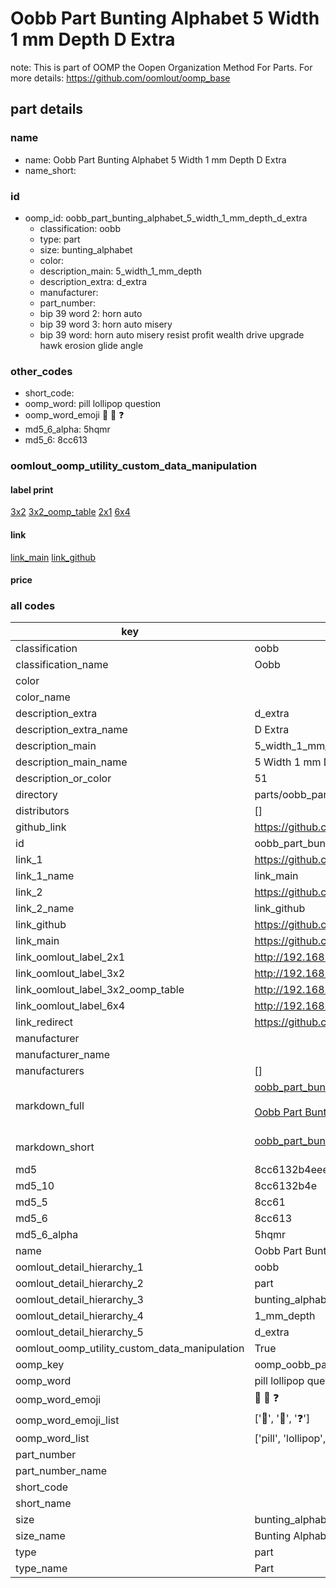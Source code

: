# Oobb Part Bunting Alphabet 5 Width 1 mm Depth D Extra  

note: This is part of OOMP the Oopen Organization Method For Parts. For more details: https://github.com/oomlout/oomp_base

##  part details
  







### name
* name: Oobb Part Bunting Alphabet 5 Width 1 mm Depth D Extra
* name_short: 
### id
* oomp_id: oobb_part_bunting_alphabet_5_width_1_mm_depth_d_extra
  * classification: oobb
  * type: part
  * size: bunting_alphabet
  * color: 
  * description_main: 5_width_1_mm_depth
  * description_extra: d_extra
  * manufacturer: 
  * part_number: 
  * bip 39 word 2: horn auto
  * bip 39 word 3: horn auto misery
  * bip 39 word: horn auto misery resist profit wealth drive upgrade hawk erosion glide angle

### other_codes
* short_code: 
* oomp_word: pill lollipop question
* oomp_word_emoji :pill: :lollipop: :question:
* md5_6_alpha: 5hqmr
* md5_6: 8cc613






### oomlout_oomp_utility_custom_data_manipulation
#### label print
[3x2](http://192.168.1.245:1112/?label=oomp%205hqmr)
[3x2_oomp_table](http://192.168.1.108:1112/?label=oomp%205hqmr)
[2x1](http://192.168.1.242:1112/?label=oomp%205hqmr)
[6x4](http://192.168.1.55:1112/?label=oomp%205hqmr)    

#### link

[link_main](https://github.com/oomlout/oomlout_oomp_version_1_messy/tree/main/parts/oobb_part_bunting_alphabet_5_width_1_mm_depth_d_extra) [link_github](https://github.com/oomlout/oomlout_oomp_version_1_messy/tree/main/parts/oobb_part_bunting_alphabet_5_width_1_mm_depth_d_extra)                             

#### price







### all codes 
| key | value |  
| --- | --- |  
| classification | oobb |  
| classification_name | Oobb |  
| color |  |  
| color_name |  |  
| description_extra | d_extra |  
| description_extra_name | D Extra |  
| description_main | 5_width_1_mm_depth |  
| description_main_name | 5 Width 1 mm Depth |  
| description_or_color | 51 |  
| directory | parts/oobb_part_bunting_alphabet_5_width_1_mm_depth_d_extra |  
| distributors | [] |  
| github_link | https://github.com/oomlout/oomlout_oomp_part_src/tree/main/parts/oobb_part_bunting_alphabet_5_width_1_mm_depth_d_extra |  
| id | oobb_part_bunting_alphabet_5_width_1_mm_depth_d_extra |  
| link_1 | https://github.com/oomlout/oomlout_oomp_version_1_messy/tree/main/parts/oobb_part_bunting_alphabet_5_width_1_mm_depth_d_extra |  
| link_1_name | link_main |  
| link_2 | https://github.com/oomlout/oomlout_oomp_version_1_messy/tree/main/parts/oobb_part_bunting_alphabet_5_width_1_mm_depth_d_extra |  
| link_2_name | link_github |  
| link_github | https://github.com/oomlout/oomlout_oomp_version_1_messy/tree/main/parts/oobb_part_bunting_alphabet_5_width_1_mm_depth_d_extra |  
| link_main | https://github.com/oomlout/oomlout_oomp_version_1_messy/tree/main/parts/oobb_part_bunting_alphabet_5_width_1_mm_depth_d_extra |  
| link_oomlout_label_2x1 | http://192.168.1.242:1112/?label=oomp%205hqmr |  
| link_oomlout_label_3x2 | http://192.168.1.245:1112/?label=oomp%205hqmr |  
| link_oomlout_label_3x2_oomp_table | http://192.168.1.108:1112/?label=oomp%205hqmr |  
| link_oomlout_label_6x4 | http://192.168.1.55:1112/?label=oomp%205hqmr |  
| link_redirect | https://github.com/oomlout/oomlout_oomp_version_1_messy/tree/main/parts/oobb_part_bunting_alphabet_5_width_1_mm_depth_d_extra |  
| manufacturer |  |  
| manufacturer_name |  |  
| manufacturers | [] |  
| markdown_full | [oobb_part_bunting_alphabet_5_width_1_mm_depth_d_extra](none)<br>[](none)<br>[Oobb Part Bunting Alphabet 5 Width 1 Mm Depth D Extra](none)<br><br> |  
| markdown_short | [oobb_part_bunting_alphabet_5_width_1_mm_depth_d_extra](none)<br><br> |  
| md5 | 8cc6132b4eeea86be0d5eb771b43e36c |  
| md5_10 | 8cc6132b4e |  
| md5_5 | 8cc61 |  
| md5_6 | 8cc613 |  
| md5_6_alpha | 5hqmr |  
| name | Oobb Part Bunting Alphabet 5 Width 1 mm Depth D Extra |  
| oomlout_detail_hierarchy_1 | oobb |  
| oomlout_detail_hierarchy_2 | part |  
| oomlout_detail_hierarchy_3 | bunting_alphabet |  
| oomlout_detail_hierarchy_4 | 1_mm_depth |  
| oomlout_detail_hierarchy_5 | d_extra |  
| oomlout_oomp_utility_custom_data_manipulation | True |  
| oomp_key | oomp_oobb_part_bunting_alphabet_5_width_1_mm_depth_d_extra |  
| oomp_word | pill lollipop question |  
| oomp_word_emoji | :pill: :lollipop: :question: |  
| oomp_word_emoji_list | [':pill:', ':lollipop:', ':question:'] |  
| oomp_word_list | ['pill', 'lollipop', 'question'] |  
| part_number |  |  
| part_number_name |  |  
| short_code |  |  
| short_name |  |  
| size | bunting_alphabet |  
| size_name | Bunting Alphabet |  
| type | part |  
| type_name | Part |  
